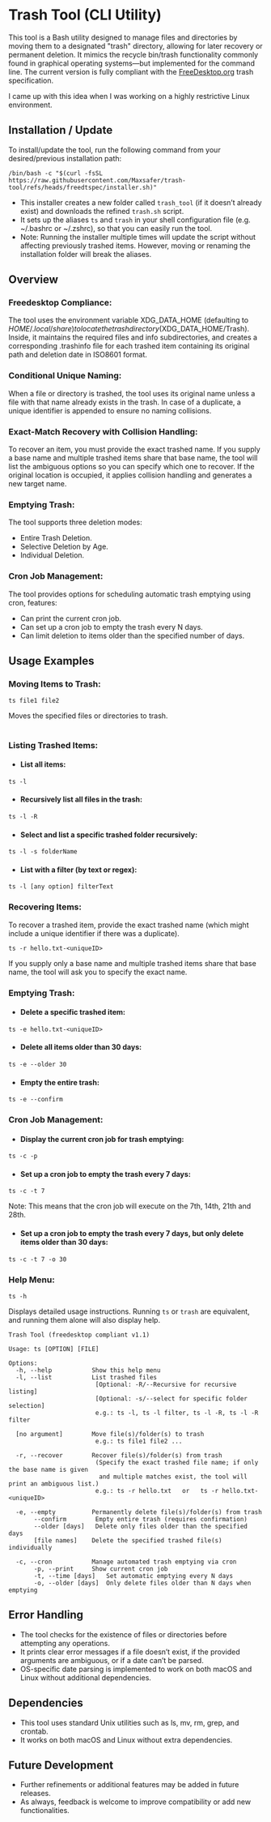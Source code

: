 # Trash Tool (CLI Utility)
This tool is a Bash utility designed to manage files and directories by moving them to a designated "trash" directory, allowing for later recovery or permanent deletion. It mimics the recycle bin/trash functionality commonly found in graphical operating systems—but implemented for the command line. The current version is fully compliant with the [FreeDesktop.org](https://specifications.freedesktop.org/trash-spec/latest/) trash specification.

I came up with this idea when I was working on a highly restrictive Linux environment.

## Installation / Update
To install/update the tool, run the following command from your desired/previous installation path:
```
/bin/bash -c "$(curl -fsSL https://raw.githubusercontent.com/Maxsafer/trash-tool/refs/heads/freedtspec/installer.sh)"
```
* This installer creates a new folder called `trash_tool` (if it doesn’t already exist) and downloads the refined `trash.sh` script.
* It sets up the aliases `ts` and `trash` in your shell configuration file (e.g. ~/.bashrc or ~/.zshrc), so that you can easily run the tool.
* Note: Running the installer multiple times will update the script without affecting previously trashed items. However, moving or renaming the installation folder will break the aliases.

## Overview

### Freedesktop Compliance:
The tool uses the environment variable XDG_DATA_HOME (defaulting to $HOME/.local/share) to locate the trash directory ($XDG_DATA_HOME/Trash). Inside, it maintains the required files and info subdirectories, and creates a corresponding .trashinfo file for each trashed item containing its original path and deletion date in ISO8601 format.

### Conditional Unique Naming:
When a file or directory is trashed, the tool uses its original name unless a file with that name already exists in the trash. In case of a duplicate, a unique identifier is appended to ensure no naming collisions.

### Exact-Match Recovery with Collision Handling:
To recover an item, you must provide the exact trashed name. If you supply a base name and multiple trashed items share that base name, the tool will list the ambiguous options so you can specify which one to recover. If the original location is occupied, it applies collision handling and generates a new target name.

### Emptying Trash:
The tool supports three deletion modes:
* Entire Trash Deletion.
* Selective Deletion by Age.
* Individual Deletion.

### Cron Job Management:
The tool provides options for scheduling automatic trash emptying using cron, features:
* Can print the current cron job.
* Can set up a cron job to empty the trash every N days.
* Can limit deletion to items older than the specified number of days.

## Usage Examples
### Moving Items to Trash:
```
ts file1 file2
```
Moves the specified files or directories to trash.
#
### Listing Trashed Items:
* #### List all items:
```
ts -l
```
* #### Recursively list all files in the trash:
```
ts -l -R
```
* #### Select and list a specific trashed folder recursively:
```
ts -l -s folderName
```
* #### List with a filter (by text or regex):
```
ts -l [any option] filterText
```

### Recovering Items:
To recover a trashed item, provide the exact trashed name (which might include a unique identifier if there was a duplicate).
```
ts -r hello.txt-<uniqueID>
```
If you supply only a base name and multiple trashed items share that base name, the tool will ask you to specify the exact name.

### Emptying Trash:
* #### Delete a specific trashed item:
```
ts -e hello.txt-<uniqueID>
```
* #### Delete all items older than 30 days:
```
ts -e --older 30
```
* #### Empty the entire trash:
```
ts -e --confirm
```

### Cron Job Management:
* #### Display the current cron job for trash emptying:
```
ts -c -p
```
* #### Set up a cron job to empty the trash every 7 days:
```
ts -c -t 7
```
Note: This means that the cron job will execute on the 7th, 14th, 21th and 28th.
* #### Set up a cron job to empty the trash every 7 days, but only delete items older than 30 days:
```
ts -c -t 7 -o 30
```

### Help Menu:
```
ts -h
```
Displays detailed usage instructions. Running `ts` or `trash` are equivalent, and running them alone will also display help.
```
Trash Tool (freedesktop compliant v1.1)

Usage: ts [OPTION] [FILE]

Options:
  -h, --help           Show this help menu
  -l, --list           List trashed files
                        [Optional: -R/--Recursive for recursive listing]
                        [Optional: -s/--select for specific folder selection]
                        e.g.: ts -l, ts -l filter, ts -l -R, ts -l -R filter

  [no argument]        Move file(s)/folder(s) to trash
                        e.g.: ts file1 file2 ...

  -r, --recover        Recover file(s)/folder(s) from trash
                        (Specify the exact trashed file name; if only the base name is given
                         and multiple matches exist, the tool will print an ambiguous list.)
                        e.g.: ts -r hello.txt   or   ts -r hello.txt-<uniqueID>

  -e, --empty          Permanently delete file(s)/folder(s) from trash
       --confirm        Empty entire trash (requires confirmation)
       --older [days]   Delete only files older than the specified days
       [file names]    Delete the specified trashed file(s) individually

  -c, --cron           Manage automated trash emptying via cron
       -p, --print     Show current cron job
       -t, --time [days]   Set automatic emptying every N days
       -o, --older [days]  Only delete files older than N days when emptying
```

## Error Handling
* The tool checks for the existence of files or directories before attempting any operations.
* It prints clear error messages if a file doesn’t exist, if the provided arguments are ambiguous, or if a date can’t be parsed.
* OS-specific date parsing is implemented to work on both macOS and Linux without additional dependencies.

## Dependencies
* This tool uses standard Unix utilities such as ls, mv, rm, grep, and crontab.
* It works on both macOS and Linux without extra dependencies.

## Future Development
* Further refinements or additional features may be added in future releases.
* As always, feedback is welcome to improve compatibility or add new functionalities.
